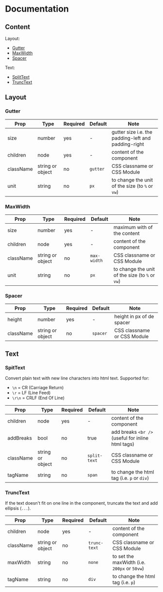 # Documentation

## Content

Layout:
- [Gutter](#gutter)
- [MaxWidth](#maxwidth)
- [Spacer](#spacer)

Text:
- [SplitText](#splittext)
- [TruncText](#trunctext)

## Layout

### Gutter

| Prop | Type | Required | Default | Note |
|---|---|---|---|---|
size|number|yes|-|gutter size i.e. the padding-left and padding-right
children|node|yes|-|content of the component
className| string or object|no|`gutter`|CSS classname or CSS Module
unit|string|no|`px`|to change the unit of the size (to  `%` or `vw`)

### MaxWidth

| Prop | Type | Required | Default | Note |
|---|---|---|---|---|
size|number|yes|-|maximum with of the content
children|node|yes|-|content of the component
className| string or object|no|`max-width`|CSS classname or CSS Module
unit|string|no|`px`|to change the unit of the size (to  `%` or `vw`)

### Spacer

| Prop | Type | Required | Default | Note |
|---|---|---|---|---|
height|number|yes|-|height in px of de spacer
className| string or object|no|`spacer`|CSS classname or CSS Module

## Text

### SpitText

Convert plain text with new line characters into html text.
Supported for:
- `\n` = CR (Carriage Return)
- `\r` = LF (Line Feed)
- `\r\n` = CRLF (End Of Line)

| Prop | Type | Required | Default | Note |
|---|---|---|---|---|
children|node|yes|-|content of the component
addBreaks|bool|no|true|add breaks `<br />` (useful for inline html tags)
className| string or object|no|`split-text`|CSS classname or CSS Module
tagName|string|no|`span`|to change the html tag (i.e. `p` or `div`)


### TruncText

If the text doesn't fit on one line in the component, truncate the text and add ellipsis (`...`).

| Prop | Type | Required | Default | Note |
|---|---|---|---|---|
children|node|yes|-|content of the component
className| string or object|no|`trunc-text`|CSS classname or CSS Module
maxWidth|string|no|`none`|to set the maxWidth (i.e. `200px` or `50vw`)
tagName|string|no|`div`|to change the html tag (i.e. `p`)
